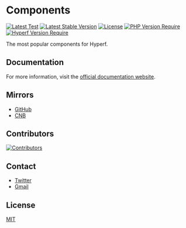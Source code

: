 # Components

[![Latest Test](https://github.com/friendsofhyperf/components/workflows/tests/badge.svg)](https://github.com/friendsofhyperf/components/actions)
[![Latest Stable Version](https://poser.pugx.org/friendsofhyperf/components/v)](https://packagist.org/packages/friendsofhyperf/components)
[![License](https://poser.pugx.org/friendsofhyperf/components/license)](https://packagist.org/packages/friendsofhyperf/components)
[![PHP Version Require](https://poser.pugx.org/friendsofhyperf/components/require/php)](https://packagist.org/packages/friendsofhyperf/components)
[![Hyperf Version Require](https://img.shields.io/badge/hyperf->=3.1.0-brightgreen.svg?style=flat-square)](https://packagist.org/packages/friendsofhyperf/components)

The most popular components for Hyperf.

## Documentation

For more information, visit the [official documentation website](https://hyperf.fans/).

## Mirrors

- [GitHub](https://github.com/friendsofhyperf/components)
- [CNB](https://cnb.cool/friendsofhyperf/components)

## Contributors

[![Contributors](https://contrib.rocks/image?repo=friendsofhyperf/components)](https://github.com/friendsofhyperf/components/graphs/contributors)

## Contact

- [Twitter](https://twitter.com/huangdijia)
- [Gmail](mailto:huangdijia@gmail.com)

## License

[MIT](LICENSE)
